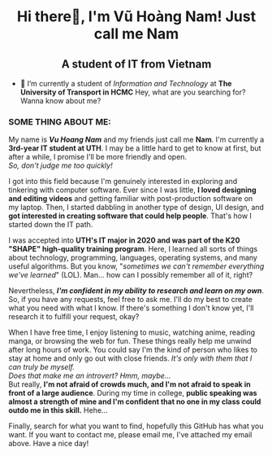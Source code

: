 <h1 align="center">Hi there👋, I'm Vũ Hoàng Nam! Just call me Nam</h1> 
<h2 align="center">A student of IT from Vietnam</h2>


 - 🔭 I’m currently a student of *Information and Technology* at **The University of Transport in HCMC**
Hey, what are you searching for? Wanna know about me?

### **SOME THING ABOUT ME:**

My name is ***Vu Hoang Nam*** and my friends just call me **Nam**. I'm currently a **3rd-year IT student at UTH**. I may be a little hard to get to know at first, but after a while, I promise I'll be more friendly and open.    
*So, don't judge me too quickly!* 

I got into this field because I'm genuinely interested in exploring and tinkering with computer software. Ever since I was little, **I loved designing and editing videos** and getting familiar with post-production software on my laptop. Then, I started dabbling in another type of design, UI design, and **got interested in creating software that could help people**. That's how I started down the IT path.

I was accepted into **UTH's IT major in 2020 and was part of the K20 "SHAPE" high-quality training program**. Here, I learned all sorts of things about technology, programming, languages, operating systems, and many useful algorithms. But you know, "*sometimes we can't remember everything we've learned*" (LOL). Man... how can I possibly remember all of it, right? 

Nevertheless, ***I'm confident in my ability to research and learn on my own***. So, if you have any requests, feel free to ask me. I'll do my best to create what you need with what I know. If there's something I don't know yet, I'll research it to fulfill your request, okay?

When I have free time, I enjoy listening to music, watching anime, reading manga, or browsing the web for fun. These things really help me unwind after long hours of work. You could say I'm the kind of person who likes to stay at home and only go out with close friends. *It's only with them that I can truly be myself.*    
*Does that make me an introvert? Hmm, maybe...*     
But really, **I'm not afraid of crowds much, and I'm not afraid to speak in front of a large audience**. During my time in college, **public speaking was almost a strength of mine and I'm confident that no one in my class could outdo me in this skill.** Hehe...



Finally, search for what you want to find, hopefully this GitHub has what you want. If you want to contact me, please email me, I've attached my email above. Have a nice day!